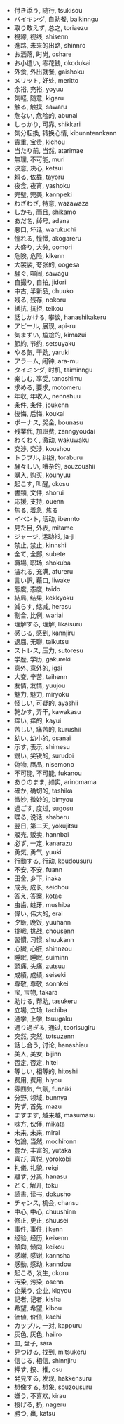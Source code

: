 - 付き添う, 随行, tsukisou
- バイキング, 自助餐, baikinngu
- 取り敢えず, 总之, toriaezu
- 視線, 视线, shisenn
- 進路, 未来的出路, shinnro
- お洒落, 时尚, oshare
- お小遣い, 零花钱, okodukai
- 外食, 外出就餐, gaishoku
- メリット, 好处, meritto
- 余裕, 充裕, yoyuu
- 気軽, 随意, kigaru
- 触る, 触摸, sawaru
- 危ない, 危险的, abunai
- しっかり, 可靠, shikkari
- 気分転換, 转换心情, kibunntennkann
- 貴重, 宝贵, kichou
- 当たり前, 当然, atarimae
- 無理, 不可能, muri
- 決意, 决心, ketsui
- 頼る, 依靠, tayoru
- 夜食, 夜宵, yashoku
- 完璧, 完美, kannpeki
- わざわざ, 特意, wazawaza
- しかも, 而且, shikamo
- あだ名, 绰号, adana
- 悪口, 坏话, warukuchi
- 憧れる, 憧憬, akogareru
- 大盛り, 大分, oomori
- 危険, 危险, kikenn
- 大袈裟, 夸张的, oogesa
- 騒ぐ, 喧闹, sawagu
- 自撮り, 自拍, jidori
- 中古, 半新品, chuuko
- 残る, 残存, nokoru
- 抵抗, 抗拒, teikou
- 話しかける, 攀谈, hanashikakeru
- アピール, 展现, api-ru
- 気まずい, 尴尬的, kimazui
- 節約, 节约, setsuyaku
- やる気, 干劲, yaruki
- アラーム, 闹钟, ara-mu
- タイミング, 时机, taiminngu
- 楽しむ, 享受, tanoshimu
- 求める, 要求, motomeru
- 年収, 年收入, nennshuu
- 条件, 条件, joukenn
- 後悔, 后悔, koukai
- ボーナス, 奖金, bounasu
- 残業代, 加班费, zanngyoudai
- わくわく, 激动, wakuwaku
- 交渉, 交涉, koushou
- トラブル, 纠纷, toraburu
- 騒々しい, 嘈杂的, souzoushii
- 購入, 购买, kounyuu
- 起こす, 叫醒, okosu
- 書類, 文件, shorui
- 応援, 支持, ouenn
- 焦る, 着急, 焦る
- イベント, 活动, ibennto
- 見た目, 外表, mitame
- ジャージ, 运动衫, ja-ji
- 禁止, 禁止, kinnshi
- 全て, 全部, subete
- 職場, 职场, shokuba
- 溢れる, 充满, afureru
- 言い訳, 藉口, liwake
- 態度, 态度, taido
- 結局, 结果, kekkyoku
- 減らす, 缩减, herasu
- 割合, 比例, wariai
- 理解する, 理解, likaisuru
- 感じる, 感到, kannjiru
- 退屈, 无聊, taikutsu
- ストレス, 压力, sutoresu
- 学歴, 学历, gakureki
- 意外, 意外的, igai
- 大变, 辛苦, taihenn
- 友情, 友情, yuujou
- 魅力, 魅力, miryoku
- 怪しい, 可疑的, ayashii
- 乾かす, 弄干, kawakasu
- 痒い, 痒的, kayui
- 苦しい, 痛苦的, kurushii
- 幼い, 幼小的, osanai
- 示す, 表示, shimesu
- 鋭い, 尖锐的, surudoi
- 偽物, 赝品, nisemono
- 不可能, 不可能, fukanou
- ありのまま, 如实, arinomama
- 確か, 确切的, tashika
- 微妙, 微妙的, bimyou
- 過ごす, 度过, sugosu
- 喋る, 说话, shaberu
- 翌日, 第二天, yokujitsu
- 販売, 贩卖, hannbai
- 必ず, 一定, kanarazu
- 勇気, 勇气, yuuki
- 行動する, 行动, koudousuru
- 不安, 不安, fuann
- 田舍, 乡下, inaka
- 成長, 成长, seichou
- 答え, 答案, kotae
- 虫歯, 蛀牙, mushiba
- 偉い, 伟大的, erai
- 夕飯, 晚饭, yuuhann
- 挑戦, 挑战, chousenn
- 習慣, 习惯, shuukann
- 心臓, 心脏, shinnzou
- 睡眠, 睡眠, suiminn
- 頭痛, 头痛, zutsuu
- 成績, 成绩, seiseki
- 尊敬, 尊敬, sonnkei
- 宝, 宝物, takara
- 助ける, 帮助, tasukeru
- 立場, 立场, tachiba
- 通学, 上学, tsuugaku
- 通り過ぎる, 通过, toorisugiru
- 突然, 突然, totsuzenn
- 話し合う, 讨论, hanashiau
- 美人, 美女, bijinn
- 否定, 否定, hitei
- 等しい, 相等的, hitoshii
- 费用, 费用, hiyou
- 雰囲気, 气氛, funniki
- 分野, 领域, bunnya
- 先ず, 首先, mazu
- ますます, 越来越, masumasu
- 味方, 伙伴, mikata
- 未来, 未来, mirai
- 勿論, 当然, mochironn
- 豊か, 丰富的, yutaka
- 喜び, 喜悦, yorokobi
- 礼儀, 礼貌, reigi
- 離す, 分离, hanasu
- とく, 解开, toku
- 読書, 读书, dokusho
- チャンス, 机会, chansu
- 中心, 中心, chuushinn
- 修正, 更正, shuusei
- 事件, 事件, jikenn
- 经验, 经历, keikenn
- 傾向, 倾向, keikou
- 感謝, 感谢, kannsha
- 感動, 感动, kanndou
- 起こる, 发生, okoru
- 汚染, 污染, osenn
- 企業う, 企业, kigyou
- 記者, 记者, kisha
- 希望, 希望, kibou
- 価値, 价值, kachi
- カップル, 一对, kappuru
- 灰色, 灰色, haiiro
- 皿, 盘子, sara
- 見つける, 找到, mitsukeru
- 信じる, 相信, shinnjiru
- 押す, 按、推, osu
- 発見する, 发现, hakkensuru
- 想像する, 想象, souzousuru
- 嫌う, 不喜欢, kirau
- 投げる, 扔, nageru
- 勝つ, 赢, katsu
